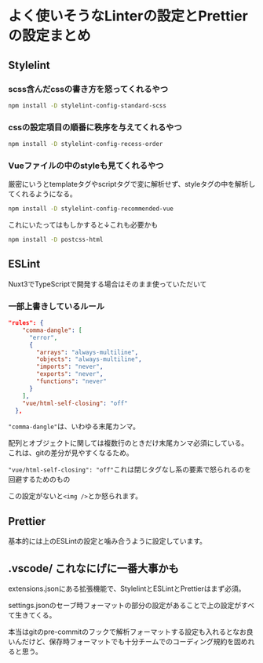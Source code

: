 # よく使いそうなLinterの設定とPrettierの設定まとめ

## Stylelint

### scss含んだcssの書き方を怒ってくれるやつ

```sh
npm install -D stylelint-config-standard-scss
```

### cssの設定項目の順番に秩序を与えてくれるやつ

```sh
npm install -D stylelint-config-recess-order
```

### Vueファイルの中のstyleも見てくれるやつ

厳密にいうとtemplateタグやscriptタグで変に解析せず、styleタグの中を解析してくれるようになる。

```sh
npm install -D stylelint-config-recommended-vue
```

これにいたってはもしかすると↓これも必要かも

```sh
npm install -D postcss-html
```

## ESLint

Nuxt3でTypeScriptで開発する場合はそのまま使っていただいて

### 一部上書きしているルール

```json
"rules": {
    "comma-dangle": [
      "error",
      {
        "arrays": "always-multiline",
        "objects": "always-multiline",
        "imports": "never",
        "exports": "never",
        "functions": "never"
      }
    ],
    "vue/html-self-closing": "off"
  },
```

`"comma-dangle"`は、いわゆる末尾カンマ。

配列とオブジェクトに関しては複数行のときだけ末尾カンマ必須にしている。
これは、gitの差分が見やすくなるため。

`"vue/html-self-closing": "off"`これは閉じタグなし系の要素で怒られるのを回避するためのもの

この設定がないと`<img />`とか怒られます。

## Prettier
基本的には上のESLintの設定と噛み合うように設定しています。

## .vscode/ これなにげに一番大事かも
extensions.jsonにある拡張機能で、StylelintとESLintとPrettierはまず必須。

settings.jsonのセーブ時フォーマットの部分の設定があることで上の設定がすべて生きてくる。

本当はgitのpre-commitのフックで解析フォーマットする設定も入れるとなお良いんだけど、保存時フォーマットでも十分チームでのコーディング規約を固めれると思う。
